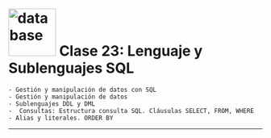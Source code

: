 # <img width="94" height="94" src="https://img.icons8.com/3d-fluency/94/database.png" alt="database"/> Clase 23: Lenguaje y Sublenguajes SQL

```
- Gestión y manipulación de datos con SQL 
- Gestión y manipulación de datos 
- Sublenguajes DDL y DML 
-  Consultas: Estructura consulta SQL. Cláusulas SELECT, FROM, WHERE 
- Alias y literales. ORDER BY
```

---
